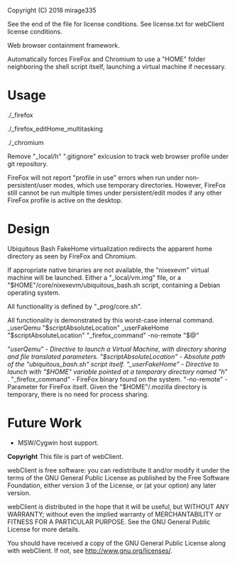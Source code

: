 Copyright (C) 2018 mirage335

See the end of the file for license conditions.
See license.txt for webClient license conditions.

Web browser containment framework.

Automatically forces FireFox and Chromium to use a "HOME" folder neighboring the shell script itself, launching a virtual machine if necessary.

# Usage
./_firefox

./_firefox_editHome_multitasking

./_chromium

Remove "_local/h" ".gitignore" exlcusion to track web browser profile under git repository.

FireFox will not report "profile in use" errors when run under non-persistent/user modes, which use temporary directories. However, FireFox still cannot be run multiple times under persistent/edit modes if any other FireFox profile is active on the desktop.

# Design
Ubiquitous Bash FakeHome virtualization redirects the apparent home directory as seen by FireFox and Chromium.

If appropriate native binaries are not available, the "nixexevm" virtual machine will be launched. Either a "_local/vm.img" file, or a "$HOME"/core/nixexevm/ubiquitous_bash.sh script, containing a Debian operating system.

All functionality is defined by "_prog/core.sh".

All functionality is demonstrated by this worst-case internal command.
_userQemu "$scriptAbsoluteLocation" _userFakeHome "$scriptAbsoluteLocation" "_firefox_command" -no-remote "$@"

"_userQemu" - Directive to launch a Virtual Machine, with directory sharing and file translated parameters.
"$scriptAbsoluteLocation" - Absolute path of the "ubiquitous_bash.sh" script itself.
"_userFakeHome" - Directive to launch with "$HOME" variable pointed at a temporary directory named "h_"<random> .
"_firefox_command" - FireFox binary found on the system.
"-no-remote" - Parameter for FireFox itself. Given the "$HOME"/.mozilla directory is temporary, there is no need for process sharing.

# Future Work
* MSW/Cygwin host support.


__Copyright__
This file is part of webClient.

webClient is free software: you can redistribute it and/or modify
it under the terms of the GNU General Public License as published by
the Free Software Foundation, either version 3 of the License, or
(at your option) any later version.

webClient is distributed in the hope that it will be useful,
but WITHOUT ANY WARRANTY; without even the implied warranty of
MERCHANTABILITY or FITNESS FOR A PARTICULAR PURPOSE.  See the
GNU General Public License for more details.

You should have received a copy of the GNU General Public License
along with webClient.  If not, see <http://www.gnu.org/licenses/>.
